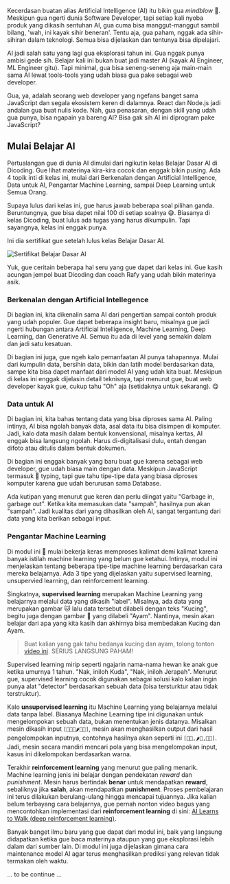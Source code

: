 Kecerdasan buatan alias Artificial Intelligence (AI) itu bikin gua *mindblow* 🤯. Meskipun gua ngerti dunia Software Developer, tapi setiap kali nyoba produk yang dikasih sentuhan AI, gua cuma bisa manggut-manggut sambil bilang, 'wah, ini kayak sihir beneran'. Tentu aja, gua paham, nggak ada sihir-sihiran dalam teknologi. Semua bisa dijelaskan dan tentunya bisa dipelajari.

AI jadi salah satu yang lagi gua eksplorasi tahun ini. Gua nggak punya ambisi gede sih. Belajar kali ini bukan buat jadi master AI (kayak AI Engineer, ML Engineer gitu). Tapi minimal, gua bisa seneng-seneng aja main-main sama AI lewat tools-tools yang udah biasa gua pake sebagai web developer.

Gua, ya, adalah seorang web developer yang ngefans banget sama JavaScript dan segala ekosistem keren di dalamnya. React dan Node.js jadi andalan gua buat nulis kode. Nah, gua penasaran, dengan skill yang udah gua punya, bisa ngapain ya bareng AI? Bisa gak sih AI ini diprogram pake JavaScript?

## Mulai Belajar AI

Pertualangan gue di dunia AI dimulai dari ngikutin kelas Belajar Dasar AI di Dicoding. Gue lihat materinya kira-kira cocok dan enggak bikin pusing. Ada 4 topik inti di kelas ini, mulai dari Berkenalan dengan Artificial Intelligence, Data untuk AI, Pengantar Machine Learning, sampai Deep Learning untuk Semua Orang.

Supaya lulus dari kelas ini, gue harus jawab beberapa soal pilihan ganda. Beruntungnya, gue bisa dapet nilai 100 di setiap soalnya 😅. Biasanya di kelas Dicoding, buat lulus ada tugas yang harus dikumpulin. Tapi sayangnya, kelas ini enggak punya.

Ini dia sertifikat gue setelah lulus kelas Belajar Dasar AI.

![Sertifikat Belajar Dasar AI](/contents/notebooks/24/02/belajar-dasar-ai-cert.png)

Yuk, gue ceritain beberapa hal seru yang gue dapet dari kelas ini. Gue kasih acungan jempol buat Dicoding dan coach Rafy yang udah bikin materinya asik.

### Berkenalan dengan Artificial Intellegence

Di bagian ini, kita dikenalin sama AI dari pengertian sampai contoh produk yang udah populer. Gue dapet beberapa insight baru, misalnya gue jadi ngerti hubungan antara Artificial Intelligence, Machine Learning, Deep Learning, dan Generative AI. Semua itu ada di level yang semakin dalam dan jadi satu kesatuan.

Di bagian ini juga, gue ngeh kalo pemanfaatan AI punya tahapannya. Mulai dari kumpulin data, bersihin data, bikin dan latih model berdasarkan data, sampe kita bisa dapet manfaat dari model AI yang udah kita buat. Meskipun di kelas ini enggak dijelasin detail teknisnya, tapi menurut gue, buat web developer kayak gue, cukup tahu "Oh" aja (setidaknya untuk sekarang). 😋

### Data untuk AI

Di bagian ini, kita bahas tentang data yang bisa diproses sama AI. Paling intinya, AI bisa ngolah banyak data, asal data itu bisa disimpen di komputer. Jadi, kalo data masih dalam bentuk konvensional, misalnya kertas, AI enggak bisa langsung ngolah. Harus di-digitalisasi dulu, entah dengan difoto atau ditulis dalam bentuk dokumen.

Di bagian ini enggak banyak yang baru buat gue karena sebagai web developer, gue udah biasa main dengan data. Meskipun JavaScript termasuk 🦆 typing, tapi gue tahu tipe-tipe data yang biasa diproses komputer karena gue udah berurusan sama Database.

Ada kutipan yang menurut gue keren dan perlu diingat yaitu "Garbage in, garbage out". Ketika kita memasukan data "sampah", hasilnya pun akan "sampah". Jadi kualitas dari yang dihasilkan oleh AI, sangat tergantung dari data yang kita berikan sebagai input.

### Pengantar Machine Learning

Di modul ini 🧠 mulai bekerja keras memproses kalimat demi kalimat karena banyak istilah machine learning yang belum gue ketahui. Intinya, modul ini menjelaskan tentang beberapa tipe-tipe machine learning berdasarkan cara mereka belajarnya. Ada 3 tipe yang dijelaskan yaitu supervised learning, unsupervied learning, dan reinforcement learning.

Singkatnya, **supervised learning** merupakan Machine Learning yang belajarnya melalui data yang dikasih "label". Misalnya, ada data yang merupakan gambar 🐱 lalu data tersebut dilabeli dengan teks "Kucing", begitu juga dengan gambar 🐔 yang dilabeli "Ayam". Nantinya, mesin akan belajar dari apa yang kita kasih dan akhirnya bisa membedakan Kucing dan Ayam.

>  Buat kalian yang gak tahu bedanya kucing dan ayam, tolong tonton [video ini](https://www.youtube.com/watch?v=iy77yume7ns). SERIUS LANGSUNG PAHAM!

Supervised learning mirip seperti ngajarin nama-nama hewan ke anak gue ketika umurnya 1 tahun. "Nak, iniloh Kuda", "Nak, iniloh Jerapah".  Menurut gue, supervised learning cocok digunakan sebagai solusi kalo kalian ingin punya alat "detector" berdasarkan sebuah data (bisa tersturktur atau tidak terstruktur).

Kalo **unsupervised learning** itu Machine Learning yang belajarnya melalui data tanpa label. Biasanya Machine Learning tipe ini digunakan untuk mengelompokan sebuah data, bukan menentukan jenis datanya. Misalkan mesin dikasih input `[🍎🍇🧀🌶️🍆🍌]`, mesin akan menghasilkan output dari hasil pengelompokan inputnya, contohnya hasilnya akan seperti ini `[🍇🍆,🌶️🍎,🧀🍌]`. Jadi, mesin secara mandiri mencari pola yang bisa mengelompokan input, kasus ini dikelompokan berdasarkan warna.

Terakhir **reinforcement learning** yang menurut gue paling menarik. Machine learning jenis ini belajar dengan pendekatan *reward* dan *punishment*. Mesin harus bertindak **benar** untuk mendapatkan **reward**, sebaliknya jika **salah**, akan mendapatkan **punishment**. Proses pembelajaran ini terus dilakukan berulang-ulang hingga mencapai tujuannya. Jika kalian belum terbayang cara belajarnya, gue pernah nonton video bagus yang mencontohkan implementasi dari **reinforcement learning** di sini: [AI Learns to Walk (deep reinforcement learning)](https://www.youtube.com/watch?v=L_4BPjLBF4E).

Banyak banget ilmu baru yang gue dapat dari modul ini, baik yang langsung didapatkan ketika gue baca materinya ataupun yang gue eksplorasi lebih dalam dari sumber lain. Di modul ini juga dijelaskan gimana cara maintenance model AI agar terus menghasilkan prediksi yang relevan tidak termakan oleh waktu.





... to be continue ...



